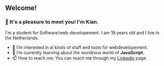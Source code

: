 ## Welcome!

### 👋 It's a pleasure to meet you! I'm Kian.
I'm a student for Software/web-developement. I am 19 years old and I live in the Netherlands.
- 👀 I’m interested in al kinds of stuff and tools for webdevelopement.
- 🌱 I’m currently learning about the wondrous world of **JavaScript**.
- 📫 How to reach me: You can reach me through my [LinkedIn](https://www.linkedin.com/in/kian-bruyenberg/) page.

<!---
TheTrumpetist27/TheTrumpetist27 is a ✨ special ✨ repository because its `README.md` (this file) appears on your GitHub profile.
You can click the Preview link to take a look at your changes.
--->
